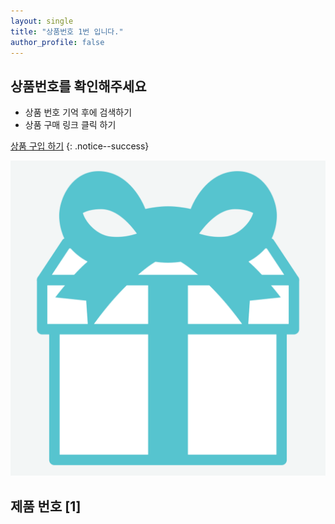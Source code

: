 ```yaml
---
layout: single
title: "상품번호 1번 입니다."
author_profile: false
---
```




<div class="notice--info">
<h2> 상품번호를 확인해주세요 </h2>
<ul>
    <li> 상품 번호 기억 후에 검색하기 </li>
    <li> 상품 구매 링크 클릭 하기 </li>
</ul>
</div>


[ 상품 구입 하기](https://github.com/everythingstore/everythingstore.github.io/commits/master/)
{: .notice--success}



![mint5](../images/2024-03-18-first/mint5.png)

## 제품 번호 [1]



